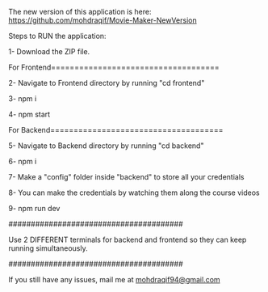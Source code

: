 The new version of this application is here: https://github.com/mohdraqif/Movie-Maker-NewVersion

Steps to RUN the application:

1- Download the ZIP file.

For Frontend====================================

2- Navigate to Frontend directory by running "cd frontend"

3- npm i

4- npm start

For Backend=====================================

5- Navigate to Backend directory by running "cd backend"

6- npm i

7- Make a "config" folder inside "backend" to store all your credentials

8- You can make the credentials by watching them along the course videos

9- npm run dev


#######################################

Use 2 DIFFERENT terminals for backend and frontend so they can keep running simultaneously.

#######################################

If you still have any issues, mail me at mohdraqif94@gmail.com
